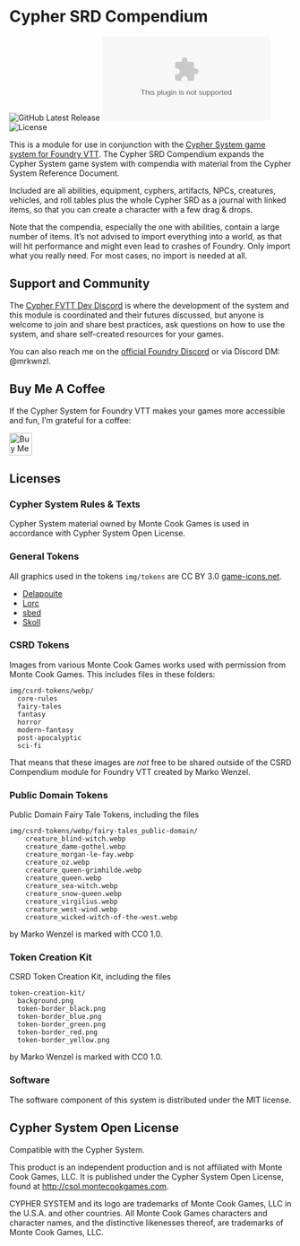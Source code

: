 # Cypher SRD Compendium

![GitHub Latest Release](https://img.shields.io/github/release/mrkwnzl/cyphersystem-compendium?style=flat-square)
![GitHub Downloads Latest](https://img.shields.io/github/downloads/mrkwnzl/cyphersystem-compendium/latest/release.zip?style=flat-square)
![License](https://img.shields.io/github/license/mrkwnzl/cyphersystem-compendium?style=flat-square)

This is a module for use in conjunction with the [Cypher System game system for Foundry VTT](https://foundryvtt.com/packages/cyphersystem/). The Cypher SRD Compendium expands the Cypher System game system with compendia with material from the Cypher System Reference Document.

Included are all abilities, equipment, cyphers, artifacts, NPCs, creatures, vehicles, and roll tables plus the whole Cypher SRD as a journal with linked items, so that you can create a character with a few drag & drops.

Note that the compendia, especially the one with abilities, contain a large number of items. It’s not advised to import everything into a world, as that will hit performance and might even lead to crashes of Foundry. Only import what you really need. For most cases, no import is needed at all.

## Support and Community

The [Cypher FVTT Dev Discord](https://discord.gg/C5zGgtyhwa) is where the development of the system and this module is coordinated and their futures discussed, but anyone is welcome to join and share best practices, ask questions on how to use the system, and share self-created resources for your games.

You can also reach me on the [official Foundry Discord](https://discord.gg/foundryvtt) or via Discord DM: @mrkwnzl.

## Buy Me A Coffee

If the Cypher System for Foundry VTT makes your games more accessible and fun, I’m grateful for a coffee:

<a href="https://www.buymeacoffee.com/mrkwnzl" target="_blank"><img src="https://cdn.buymeacoffee.com/buttons/v2/default-blue.png" alt="Buy Me A Coffee" height="40"></a>

## Licenses

### Cypher System Rules & Texts

Cypher System material owned by Monte Cook Games is used in accordance with Cypher System Open License.

### General Tokens

All graphics used in the tokens `img/tokens` are CC BY 3.0 [game-icons.net](https://game-icons.net).

- [Delapouite](https://delapouite.com/)
- [Lorc](https://lorcblog.blogspot.com/)
- [sbed](http://opengameart.org/content/95-game-icons)
- [Skoll](https://game-icons.net/)

### CSRD Tokens 

Images from various Monte Cook Games works used with permission from Monte Cook Games. This includes files in these folders:

```
img/csrd-tokens/webp/
  core-rules
  fairy-tales
  fantasy
  horror
  modern-fantasy
  post-apocalyptic
  sci-fi
```

That means that these images are *not* free to be shared outside of the CSRD Compendium module for Foundry VTT created by Marko Wenzel.

### Public Domain Tokens

Public Domain Fairy Tale Tokens, including the files

```
img/csrd-tokens/webp/fairy-tales_public-domain/
    creature_blind-witch.webp
    creature_dame-gothel.webp
    creature_morgan-le-fay.webp
    creature_oz.webp
    creature_queen-grimhilde.webp
    creature_queen.webp
    creature_sea-witch.webp
    creature_snow-queen.webp
    creature_virgilius.webp
    creature_west-wind.webp
    creature_wicked-witch-of-the-west.webp
```

by Marko Wenzel is marked with CC0 1.0.

### Token Creation Kit

CSRD Token Creation Kit, including the files

```
token-creation-kit/
  background.png
  token-border_black.png
  token-border_blue.png
  token-border_green.png
  token-border_red.png
  token-border_yellow.png
```

by Marko Wenzel is marked with CC0 1.0.

### Software

The software component of this system is distributed under the MIT license.

## Cypher System Open License

Compatible with the Cypher System.

This product is an independent production and is not affiliated with Monte Cook Games, LLC. It is published under the Cypher System Open License, found at http://csol.montecookgames.com.

CYPHER SYSTEM and its logo are trademarks of Monte Cook Games, LLC in the U.S.A. and other countries. All Monte Cook Games characters and character names, and the distinctive likenesses thereof, are trademarks of Monte Cook Games, LLC. 
